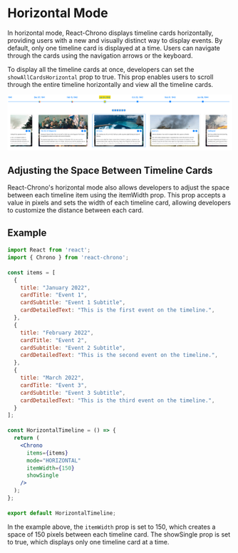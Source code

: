 # Horizontal Mode

In horizontal mode, React-Chrono displays timeline cards horizontally, providing users with a new and visually distinct way to display events. By default, only one timeline card is displayed at a time. Users can navigate through the cards using the navigation arrows or the keyboard.

To display all the timeline cards at once, developers can set the `showAllCardsHorizontal` prop to true. This prop enables users to scroll through the entire timeline horizontally and view all the timeline cards.

![horizontal-all](horizontal-all.png)

## Adjusting the Space Between Timeline Cards

React-Chrono's horizontal mode also allows developers to adjust the space between each timeline item using the itemWidth prop. This prop accepts a value in pixels and sets the width of each timeline card, allowing developers to customize the distance between each card.

## Example

```jsx
import React from 'react';
import { Chrono } from 'react-chrono';

const items = [
  {
    title: "January 2022",
    cardTitle: "Event 1",
    cardSubtitle: "Event 1 Subtitle",
    cardDetailedText: "This is the first event on the timeline.",
  },
  {
    title: "February 2022",
    cardTitle: "Event 2",
    cardSubtitle: "Event 2 Subtitle",
    cardDetailedText: "This is the second event on the timeline.",
  },
  {
    title: "March 2022",
    cardTitle: "Event 3",
    cardSubtitle: "Event 3 Subtitle",
    cardDetailedText: "This is the third event on the timeline.",
  }
];

const HorizontalTimeline = () => {
  return (
    <Chrono
      items={items}
      mode="HORIZONTAL"
      itemWidth={150}
      showSingle
    />
  );
};

export default HorizontalTimeline;
```

In the example above, the `itemWidth` prop is set to 150, which creates a space of 150 pixels between each timeline card. The showSingle prop is set to true, which displays only one timeline card at a time.

